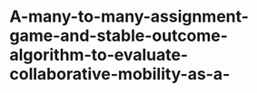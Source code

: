 # A-many-to-many-assignment-game-and-stable-outcome-algorithm-to-evaluate-collaborative-mobility-as-a-
